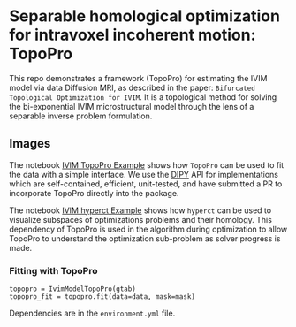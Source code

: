 # Separable homological optimization for intravoxel incoherent motion: TopoPro

This repo demonstrates a framework (TopoPro) for estimating the IVIM model via data Diffusion MRI,
as described in the paper: `Bifurcated Topological Optimization for IVIM`. It is a topological method for solving the bi-exponential IVIM microstructural model through the lens of a separable inverse problem formulation.

## Images

The notebook [IVIM TopoPro Example](notebooks/ivim_topopro_example.ipynb) shows how `TopoPro` can be used to fit the data with a simple interface. We use the [DIPY](www.dipy.org) API for implementations which are self-contained, efficient, unit-tested, and have submitted a PR to incorporate TopoPro directly into the package.


The notebook [IVIM hyperct Example](notebooks/gen_obj_surf.ipynb) shows how `hyperct` can be used to visualize subspaces of optimizations problems and their homology. This dependency of TopoPro is used in the algorithm during optimization to allow TopoPro to understand the optimization sub-problem as solver progress is made. 

### Fitting with TopoPro
```
topopro = IvimModelTopoPro(gtab)
topopro_fit = topopro.fit(data=data, mask=mask)
```

Dependencies are in the `environment.yml` file.

